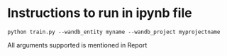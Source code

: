 # Instructions to run in ipynb file
```
python train.py --wandb_entity myname --wandb_project myprojectname
```
All arguments supported is mentioned in Report